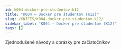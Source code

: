 ```yaml
---
id: k004-docker-pre-studentov-k12
title: "K004 – Docker pre študentov (K12)"
slug: /KNIFES/K004-docker-pre-studentov-k12/
sidebar_label: "K004 – Docker pre študentov (K12)"
tags: []
---
```


Zjednodušené návody a obrázky pre začiatočníkov

